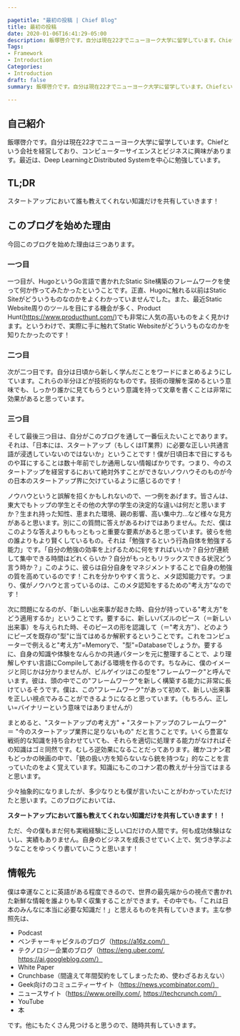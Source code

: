 ```yaml
---

pagetitle: "最初の投稿 | Chief Blog"
title: 最初の投稿
date: 2020-01-06T16:41:29-05:00
description: 飯塚啓介です。自分は現在22才でニューヨーク大学に留学しています。Chiefという会社を経営しており、コンピューターサイエンスとビジネスに興味があります。最近は、Deep LearningとDistributed Systemを中心に勉強しています。
Tags:
- Framework
- Introduction
Categories:
- Introduction
draft: false
summary: 飯塚啓介です。自分は現在22才でニューヨーク大学に留学しています。Chiefという会社を経営しており、コンピューターサイエンスとビジネスに興味があります。最近は、Deep LearningとDistributed Systemを中心に勉強しています。

---
```


## 自己紹介

飯塚啓介です。自分は現在22才でニューヨーク大学に留学しています。Chiefという会社を経営しており、コンピューターサイエンスとビジネスに興味があります。最近は、Deep LearningとDistributed Systemを中心に勉強しています。

## TL;DR

スタートアップにおいて誰も教えてくれない知識だけを共有していきます！

## このブログを始めた理由

今回このブログを始めた理由は三つあります。

### 一つ目

一つ目が、HugoというGo言語で書かれたStatic Site構築のフレームワークを使って何か作ってみたかったということです。正直、Hugoに触れる以前はStatic Siteがどういうものなのかをよくわかっていませんでした。また、最近Static Website周りのツールを目にする機会が多く、Product Hunt(https://www.producthunt.com/)でも非常に人気の高いものをよく見かけます。というわけで、実際に手に触れてStatic Websiteがどういうものなのかを知りたかったのです！

### 二つ目

次が二つ目です。自分は日頃から新しく学んだことをワードにまとめるようにしています。これらの半分ほどが技術的なものです。技術の理解を深めるという意味でも、しっかり誰かに見てもらうという意識を持って文章を書くことは非常に効果があると思っています。

### 三つ目

そして最後三つ目は、自分がこのブログを通して一番伝えたいことであります。それは、「日本には、スタートアップ（もしくはIT業界）に必要な正しい共通言語が浸透していないのではないか」ということです！僕が日頃日本で目にするものや耳にすることは数十年前でしか通用しない情報ばかりです。つまり、今のスタートアップを経営するにおいて絶対外すことができないノウハウそのものが今の日本のスタートアップ界に欠けているように感じるのです！

ノウハウというと誤解を招くかもしれないので、一つ例をあげます。皆さんは、東大でもトップの学生とその他の大学の学生の決定的な違いは何だと思いますか？生まれ持った知性、恵まれた環境、親の影響、高い集中力...など様々な見方があると思います。別にこの質問に答えがあるわけではありません。ただ、僕はこのような答えよりももっともっと重要な要素があると思っています。彼らを他の誰よりもより賢くしているもの。それは「勉強するという行為自体を勉強する能力」です。「自分の勉強の効率を上げるために何をすればいいか？自分が連続して集中できる時間はどれくらいか？自分がもっともリラックスできる状況どう言う時か？」このように、彼らは自分自身をマネジメントすることで自身の勉強の質を高めているのです！これを分かりやすく言うと、メタ認知能力です。つまり、僕がノウハウと言っているのは、このメタ認知をするための"考え方"なのです！

次に問題になるのが、「新しい出来事が起きた時、自分が持っている"考え方"をどう適用するか」ということです。要するに、新しいパズルのピース（＝新しい出来事）を与えられた時、そのピースの形を認識して（＝"考え方"）、どのようにピーズを既存の"型"に当てはめるか解釈するということです。これをコンピューターで例えると"考え方"=Memoryで、"型"=Databaseでしょうか。要するに、自身の知識や体験をなんらかの共通パターンを元に整理することで、より理解しやすい言語にCompileしてあげる環境を作るのです。ちなみに、僕のイメージと同じかは分かりませんが、ビルゲイツはこの型を"フレームワーク"と呼んでいます。彼は、頭の中でこの"フレームワーク"を新しく構築する能力に非常に長けているそうです。僕は、この"フレームワーク"があって初めて、新しい出来事を正しい視点でみることができるようになると思っています。（もちろん、正しい=バイナリーという意味ではありませんが）

まとめると、"スタートアップの考え方" + "スタートアップのフレームワーク" ＝ "今のスタートアップ業界に足りないもの" だと言うことです。いくら豊富な戦術的な知識を持ち合わせていても、それらを適切に処理する能力がなければその知識はゴミ同然です。むしろ逆効果になることだってあります。確かコナン君もどっかの映画の中で、「銃の扱い方を知らないなら銃を持つな」的なことを言っていたのをよく覚えています。知識にもこのコナン君の教えが十分当てはまると思います。

少々抽象的になりましたが、多少なりとも僕が言いたいことがわかっていただけたと思います。このブログにおいては、

**スタートアップにおいて誰も教えてくれない知識だけを共有していきます！！**

ただ、今の僕もまだ何も実戦経験に乏しい口だけの人間です。何も成功体験はないし、実績もありません。自身のビジネスを成長させていく上で、気づき学ぶようなことをゆっくり書いていこうと思います！

## 情報先

僕は幸運なことに英語がある程度できるので、世界の最先端からの視点で書かれた新鮮な情報を誰よりも早く収集することができます。その中でも、「これは日本のみんなに本当に必要な知識だ！」と思えるものを共有していきます。主な参照先は、

- Podcast
- ベンチャーキャピタルのブログ（https://a16z.com/）
- テクノロジー企業のブログ（https://eng.uber.com/, https://ai.googleblog.com/）
- White Paper
- Crunchbase（間違えて年間契約をしてしまったため、使わざるおえない）
- Geek向けのコミュニティーサイト（https://news.ycombinator.com/）
- ニュースサイト（https://www.oreilly.com/, https://techcrunch.com/）
- YouTube
- 本

です。他にもたくさん見つけると思うので、随時共有していきます。
